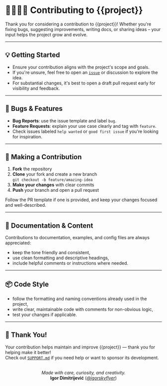 # 🫱🏼‍🫲🏼 Contributing to {{project}}

Thank you for considering a contribution to {{project}}! Whether you're fixing bugs, suggesting improvements, writing docs, or sharing ideas – your input helps the project grow and evolve.

---

## 💡 Getting Started

- Ensure your contribution aligns with the project's scope and goals.
- If you're unsure, feel free to open an [`issue`](https://github.com/igorskyflyer/npm-pathexists/issues) or discussion to explore the idea.
- For substantial changes, it's best to open a draft pull request early for visibility and feedback.

---

## 🐛 Bugs & Features

- **Bug Reports**: use the issue template and label `bug`.
- **Feature Requests**: explain your use case clearly and tag with `feature`.
- Check issues labeled `help wanted` or `good first issue` if you're looking for inspiration.

---

## 🔧 Making a Contribution

1. **Fork** the repository
2. **Clone** your fork and create a new branch  
   `git checkout -b feature/amazing-idea`
3. **Make your changes** with clear commits
4. **Push** your branch and open a pull request

Follow the PR template if one is provided, and keep your changes focused and well-described.

---

## 📝 Documentation & Content

Contributions to documentation, examples, and config files are always appreciated:

- keep the tone friendly and consistent,
- use clean formatting and descriptive headings,
- include helpful comments or instructions where needed.

---

## 📦 Code Style

- follow the formatting and naming conventions already used in the project,
- write clear, maintainable code with comments for non-obvious logic,
- test your changes if applicable.

---

## 💖 Thank You!

Your contribution helps maintain and improve {{project}} — thank you for helping make it better!  
Check out [`SUPPORT.md`](https://github.com/igorskyflyer/npm-pathexists/blob/main/SUPPORT.md) if you need help or want to sponsor its development.

<br>

<div align="center">
  <em>Made with care, curiosity, and creativity.</em>
  <br>
  <strong>Igor Dimitrijević</strong> (<a href="https://github.com/igorskyflyer"><em>@igorskyflyer</em></a>)
</div>
